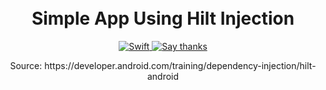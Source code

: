 <h1 align="center">
<br/>
Simple App Using Hilt Injection
</h1>
<p align="center">
  <a href="https://developer.apple.com/swift/">
    <img src="https://img.shields.io/badge/Swift-5.0-green.svg?style=flat" alt="Swift">
  </a>
  
  <a href="https://github.com/RezaRamadhanIrianto/Simple-Hilt-Android/stargazers">
    <img src="https://img.shields.io/badge/Say%20Thanks-👍-1EAEDB.svg" alt="Say thanks">
  </a>
</p>


<p align="center">
  Source: https://developer.android.com/training/dependency-injection/hilt-android
</p>
